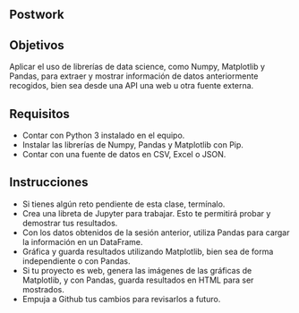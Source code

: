 ## Postwork

## Objetivos

Aplicar el uso de librerías de data science, como Numpy, Matplotlib y Pandas, para extraer y mostrar información de datos anteriormente recogidos, bien sea desde una API una web u otra fuente externa.

## Requisitos
* Contar con Python 3 instalado en el equipo.
* Instalar las librerías de Numpy, Pandas y Matplotlib con Pip.
* Contar con una fuente de datos en CSV, Excel o JSON.

## Instrucciones
* Si tienes algún reto pendiente de esta clase, termínalo.
* Crea una libreta de Jupyter para trabajar. Esto te permitirá probar y demostrar tus resultados.
* Con los datos obtenidos de la sesión anterior, utiliza Pandas para cargar la información en un DataFrame.
* Gráfica y guarda resultados utilizando Matplotlib, bien sea de forma independiente o con Pandas.
* Si tu proyecto es web, genera las imágenes de las gráficas de Matplotlib, y con Pandas, guarda resultados en HTML para ser mostrados.
* Empuja a Github tus cambios para revisarlos a futuro.
